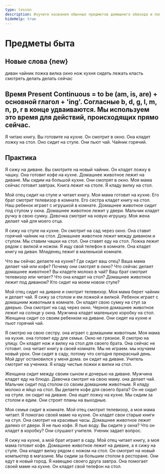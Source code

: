 ```yaml
---
type: lesson
description: Изучите названия обычных предметов домашнего обихода и попрактикуйтесь в их использовании в предложениях с предлогами.
hideHelp: true
---
```


# Предметы быта

## Новые слова {new}

диван
чайник
ложка
вилка
окно
нож
кухня
сидеть
лежать
класть
смотреть
делать
делать
сейчас

## Время Present Continuous = to be (am, is, are) + основной глагол + 'ing'. Согласные b, d, g, l, m, n, p, r в конце удваиваются. Мы используем это время для действий, происходящих прямо сейчас.

Я читаю книгу.
Вы готовите на кухне.
Он смотрит в окно.
Она кладет ложку на стол.
Оно сидит на стуле.
Они пьют чай.
Чайник горячий.

## Практика

Я сижу на диване.
Вы смотрите на новый чайник.
Он кладет ложку в чашку.
Она готовит кофе на кухне.
Домашнее животное лежит на диване.
Мы сидим на большой кухне.
Они смотрят в окно.
Моя мама сейчас готовит завтрак.
Книга лежит на столе.
Я кладу вилку на стол.

Мой отец сидит на стуле и читает книгу.
Моя мама готовит на кухне.
Его брат смотрит телевизор в комнате.
Его сестра кладет книгу на стол.
Наш ребенок играет с игрушкой в комнате.
Домашнее животное сидит под стулом у окна.
Домашнее животное лежит у двери.
Мальчик кладет ручку в свою сумку.
Девочка смотрит на новую игрушку.
Моя жена делает чай для моего отца.

Я сижу на стуле на кухне.
Он смотрит на сад через окно.
Она ставит горячий чайник на стол.
Домашнее животное лежит между диваном и стулом.
Мы ставим чашки на стол.
Они ставят еду на стол.
Ложка лежит рядом с вилкой и ножом.
Я ищу свой телефон в комнате.
Она кладет книгу на диван.
Младенец лежит в маленькой комнате.

Что вы сейчас делаете на кухне?
Где сидит ваш отец?
Ваша мама делает чай или кофе?
Почему они смотрят в окно?
Что сейчас делает домашнее животное?
Вы кладете молоко в чай?
Ваш брат смотрит телевизор или читает?
Что она кладет на стол?
Домашнее животное лежит под диваном?
Кто сидит на моем новом стуле?

Мой отец сидит на диване и смотрит телевизор.
Моя мама берет чайник и делает чай.
Я сижу за столом и ем ложкой и вилкой.
Ребенок играет с домашним животным в комнате.
Он кладет свою сумку на стул за дверью.
Она смотрит на сад через окно.
Черное домашнее животное лежит на солнце у окна.
Мужчина кладет маленькую коробку на стол.
Женщина сидит со своим ребенком на диване.
Они сидят на кухне и пьют горячий чай.

Я смотрю на свою сестру.
она играет с домашним животным.
Моя мама на кухне.
она готовит еду для семьи.
Окно не грязное.
Я смотрю на улицу.
Он кладет нож и вилку на стол для своего брата.
Она сейчас не готовит.
она читает книгу в своей комнате.
Мы не играем.
мы изучаем новый урок.
Они сидят в саду, потому что сегодня прекрасный день.
Мой друг остановился у меня дома.
он сидит на диване.
Учитель смотрит на ученика.
Я кладу чистые ложки и вилки на стол.

Женщина сидит между своим сыном и дочерью на диване.
Мужчина кладет еду на блюдо.
Девочка смотрит на свою маму.
она делает чай.
Мальчик сидит под столом со своим домашним животным.
Я кладу молоко и яйцо на стол.
Вы делаете кофе для своего брата?
Он не сидит на стуле.
он сидит на диване.
Она ищет ложку на кухне.
Мы сидим за столом и едим.
Они строят планы на выходные.

Моя семья сидит в комнате.
Мой отец смотрит телевизор, а моя мама читает.
Я помогаю своей маме на кухне.
Он кладет свои старые книги на стул.
Она смотрит на красивые часы.
Домашнее животное лежит далеко от двери.
Я не пью кофе.
Я пью воду.
Вы сидите у окна?
Что он кладет в коробку?
Они слушают учителя.
Ученик задает вопрос.

Я сижу на кухне, а мой брат играет в саду.
Мой отец читает книгу, а моя мама готовит кофе.
Домашнее животное лежит на диване, а я сижу на стуле.
Она кладет вилку рядом с ножом на стол.
Он смотрит на новый компьютер в магазине.
Мы сидим за большим столом в ресторане.
Они едут в новый город.
Я навещаю своего друга завтра.
Она помогает своей маме на кухне.
Он кладет свой телефон на стол.

